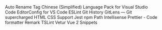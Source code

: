 Auto Rename Tag
Chinese (Simplified) Language Pack for Visual Studio Code
EditorConfig for VS Code
ESLint
Git History
GitLens — Git supercharged
HTML CSS Support
Jest
npm
Path Intellisense
Prettier - Code formatter
Remark
TSLint
Vetur
Vue 2 Snippets

